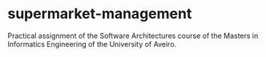 # supermarket-management
Practical assignment of the Software Architectures course of the Masters in Informatics Engineering of the University of Aveiro.
